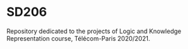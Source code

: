 # SD206
Repository dedicated to the projects of Logic and Knowledge Representation course, Télécom-Paris 2020/2021.
